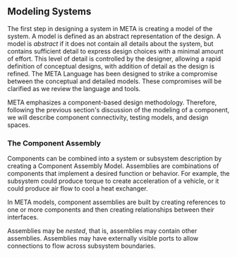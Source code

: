 ## Modeling Systems

The first step in designing a system in META is creating a model of the system. A model is defined as an abstract representation of the design. A model is *abstract* if it does not contain all details about the system, but contains sufficient detail to express design choices with a minimal amount of effort. This level of detail is controlled by the designer, allowing a rapid definition of conceptual designs, with addition of detail as the design is refined. The META Language has been designed to strike a compromise between the conceptual and detailed models. These compromises will be clarified as we review the language and tools.

META emphasizes a component-based design methodology. Therefore, following the previous section's discussion of the modeling of a component, we will describe component connectivity, testing models, and design spaces.


### The Component Assembly
Components can be combined into a system or subsystem description by creating a Component Assembly Model. Assemblies are combinations of components that implement a desired function or behavior. For example, the subsystem could produce torque to create acceleration of a vehicle, or it could produce air flow to cool a heat exchanger.

In META models, component assemblies are built by creating references to one or more components and then creating relationships between their interfaces. 

Assemblies may be *nested*, that is, assemblies may contain other assemblies. Assemblies may have externally visible ports to allow connections to flow across subsystem boundaries.
